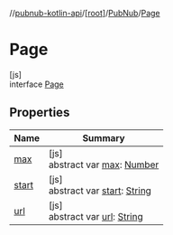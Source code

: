 //[pubnub-kotlin-api](../../../../index.md)/[[root]](../../index.md)/[PubNub](../index.md)/[Page](index.md)

# Page

[js]\
interface [Page](index.md)

## Properties

| Name | Summary |
|---|---|
| [max](max.md) | [js]<br>abstract var [max](max.md): [Number](https://kotlinlang.org/api/latest/jvm/stdlib/kotlin-stdlib/kotlin/-number/index.html) |
| [start](start.md) | [js]<br>abstract var [start](start.md): [String](https://kotlinlang.org/api/latest/jvm/stdlib/kotlin-stdlib/kotlin/-string/index.html) |
| [url](url.md) | [js]<br>abstract var [url](url.md): [String](https://kotlinlang.org/api/latest/jvm/stdlib/kotlin-stdlib/kotlin/-string/index.html) |
